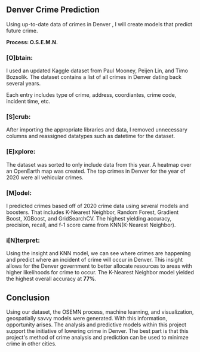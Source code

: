 ## Denver Crime Prediction
Using up-to-date data of crimes in Denver , I will create models that predict future crime.

**Process: O.S.E.M.N.**

### [O]btain:
I used an updated Kaggle dataset from Paul Mooney, Peijen Lin, and Timo Bozsolik. The dataset contains a list of all crimes in Denver dating back several years. 

Each entry includes type of crime, address, coordiantes, crime code, incident time, etc.

### [S]crub:
After importing the appropriate libraries and data, I removed unnecessary columns and reassigned datatypes such as datetime for the dataset.

### [E]xplore:
The dataset was sorted to only include data from this year. A heatmap over an OpenEarth map was created. The top crimes in Denver for the year of 2020 were all vehicular crimes.

### [M]odel:
I predicted crimes based off of 2020 crime data using several models and boosters. That includes K-Nearest Neighbor, Random Forest, Gradient Boost, XGBoost, and GridSearchCV. The highest yielding accuracy, precision, recall, and f-1 score came from KNN(K-Nearest Neighbor).

### i[N]terpret:
Using the insight and KNN model, we can see where crimes are happening and predict where an incident of crime will occur in Denver. This insight allows for the Denver government to better allocate resources to areas with higher likelihoods for crime to occur.
The K-Nearest Neighbor model yielded the highest overall accuracy at **77%**.


## Conclusion
Using our dataset, the OSEMN process, machine learning, and visualization, geospatially savvy models were generated. With this information, opportunity arises. The analysis and predictive models within this project support the initiative of lowering crime in Denver. The best part is that this project's method of crime analysis and prediction can be used to minimze crime in other cities.